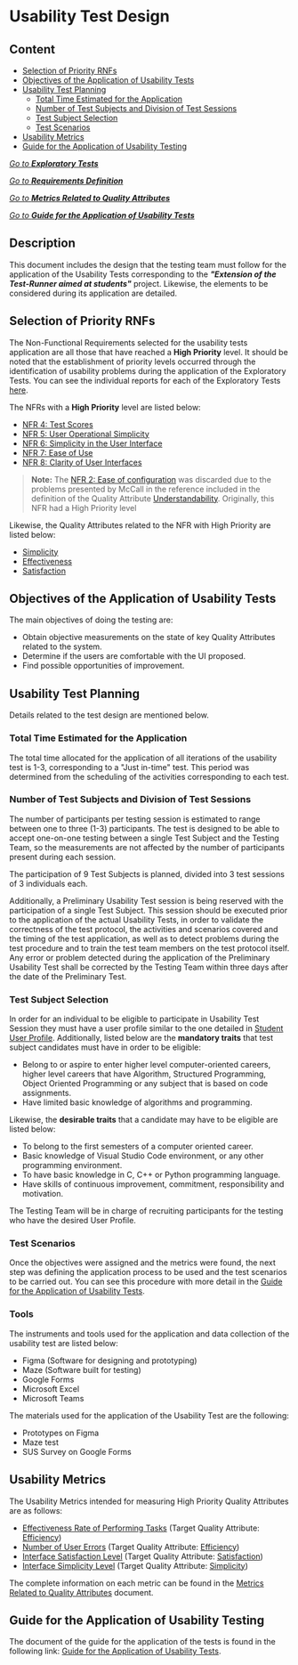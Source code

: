 # Usability Test Design 
## Content
- [Selection of Priority RNFs](#selection-of-priority-rnfs)
- [Objectives of the Application of Usability Tests](#objectives-of-the-application-of-usability-tests)
- [Usability Test Planning](#usability-test-planning)
    - [Total Time Estimated for the Application](#total-time-estimated-for-the-application)
    - [Number of Test Subjects and Division of Test Sessions](#number-of-test-subjects-and-division-of-test-sessions)
    - [Test Subject Selection](#test-subject-selection)
    - [Test Scenarios](#test-scenarios)
- [Usability Metrics](#usability-metrics)
- [Guide for the Application of Usability Testing](#guide-for-the-application-of-usability-testing)

[*Go to **Exploratory Tests***](../Exploratory%20Tests/)

[*Go to **Requirements Definition***](../../Requirements/Requirements%20Definition.md)

[*Go to **Metrics Related to Quality Attributes***](../../Requirements/Metrics%20Related%20to%20Quality%20Attributes.md)

[*Go to **Guide for the Application of Usability Tests***](./Guide%20for%20the%20Application%20of%20Usability%20Tests.md)

## Description
This document includes the design that the testing team must follow for the application of the Usability Tests corresponding to the ***"Extension of the Test-Runner aimed at students"*** project. Likewise, the elements to be considered during its application are detailed. 

## Selection of Priority RNFs

The Non-Functional Requirements selected for the usability tests application are all those that have reached a **High Priority** level. It should be noted that the establishment of priority levels occurred through the identification of usability problems during the application of the Exploratory Tests. You can see the individual reports for each of the Exploratory Tests [here](../Exploratory%20Tests/Exploratory%20Tests%20Reports/).


The NFRs with a **High Priority** level are listed below: 

- [NFR 4: Test Scores](../../Requirements/Requirements%20Definition.md#nfr-4)
- [NFR 5: User Operational Simplicity](../../Requirements/Requirements%20Definition.md#nfr-5)
- [NFR 6: Simplicity in the User Interface](../../Requirements/Requirements%20Definition.md#nfr-6)
- [NFR 7: Ease of Use](../../Requirements/Requirements%20Definition.md#nfr-7)
- [NFR 8: Clarity of User Interfaces](../../Requirements/Requirements%20Definition.md#nfr-8)

> **Note:** The [NFR 2: Ease of configuration](../../Requirements/Requirements%20Definition.md#nfr-2) was discarded due to the problems presented by McCall in the reference included in the definition of the Quality Attribute [Understandability](../../Requirements/Requirements%20Definition.md#understandability). Originally, this NFR had a High Priority level

Likewise, the Quality Attributes related to the NFR with High Priority are listed below:

- [Simplicity](../../Requirements/Requirements%20Definition.md#simplicity)
- [Effectiveness](../../Requirements/Requirements%20Definition.md#efficiency)
- [Satisfaction](../../Requirements/Requirements%20Definition.md#satisfaction)
 

## Objectives of the Application of Usability Tests

The main objectives of doing the testing are:
- Obtain objective measurements on the state of key Quality Attributes related to the system.
- Determine if the users are comfortable with the UI proposed.
- Find possible opportunities of improvement.
 

## Usability Test Planning

Details related to the test design are mentioned below.

### Total Time Estimated for the Application

The total time allocated for the application of all iterations of the usability test is 1-3, corresponding to a "Just in-time" test. This period was determined from the scheduling of the activities corresponding to each test.

### Number of Test Subjects and Division of Test Sessions

The number of participants per testing session is estimated to range between one to three (1-3) participants. The test is designed to be able to accept one-on-one testing between a single Test Subject and the Testing Team, so the measurements are not affected by the number of participants present during each session.

The participation of 9 Test Subjects is planned, divided into 3 test sessions of 3 individuals each.

Additionally, a Preliminary Usability Test session is being reserved with the participation of a single Test Subject. This session should be executed prior to the application of the actual Usability Tests, in order to validate the correctness of the test protocol, the activities and scenarios covered and the timing of the test application, as well as to detect problems during the test procedure and to train the test team members on the test protocol itself. Any error or problem detected during the application of the Preliminary Usability Test shall be corrected by the Testing Team within three days after the date of the Preliminary Test.

### Test Subject Selection

In order for an individual to be eligible to participate in Usability Test Session they must have a user profile similar to the one detailed in [Student User Profile](../../User%20Analysis/User%20Modeling/Personas%20Profiles.md#jose---software-engineer-student). Additionally, listed below are the **mandatory traits** that test subject candidates must have in order to be eligible:

- Belong to or aspire to enter higher level computer-oriented careers, higher level careers that have Algorithm, Structured Programming, Object Oriented Programming or any subject that is based on code assignments.
- Have limited basic knowledge of algorithms and programming.

Likewise, the **desirable traits** that a candidate may have to be eligible are listed below:

- To belong to the first semesters of a computer oriented career.
- Basic knowledge of Visual Studio Code environment, or any other programming environment.
- To have basic knowledge in C, C++ or Python programming language.
- Have skills of continuous improvement, commitment, responsibility and motivation.

The Testing Team will be in charge of recruiting participants for the testing who have the desired User Profile.

### Test Scenarios

Once the objectives were assigned and the metrics were found, the next step was defining the application process to be used and the test scenarios to be carried out. You can see this procedure with more detail in the [Guide for the Application of Usability Tests](Guide%20for%20the%20Application%20of%20Usability%20Tests.md).

### Tools

The instruments and tools used for the application and data collection of the usability test are listed below:

- Figma (Software for designing and prototyping) 
- Maze (Software built for testing)
- Google Forms 
- Microsoft Excel 
- Microsoft Teams

The materials used for the application of the Usability Test are the following:

- Prototypes on Figma
- Maze test
- SUS Survey on Google Forms

## Usability Metrics

The Usability Metrics intended for measuring High Priority Quality Attributes are as follows:
- [Effectiveness Rate of Performing Tasks](../../Requirements/Metrics%20Related%20to%20Quality%20Attributes.md#effectiveness-rate-of-performing-tasks) (Target Quality Attribute: [Efficiency](../../Requirements/Requirements%20Definition.md#efficiency))
- [Number of User Errors](../../Requirements/Metrics%20Related%20to%20Quality%20Attributes.md#number-of-user-errors) (Target Quality Attribute: [Efficiency](../../Requirements/Requirements%20Definition.md#efficiency))
- [Interface Satisfaction Level](../../Requirements/Metrics%20Related%20to%20Quality%20Attributes.md#interface-satisfaction-level) (Target Quality Attribute: [Satisfaction](../../Requirements/Requirements%20Definition.md#satisfaction))
- [Interface Simplicity Level](../../Requirements/Metrics%20Related%20to%20Quality%20Attributes.md#interface-simplicity-level) (Target Quality Attribute: [Simplicity](../../Requirements/Requirements%20Definition.md#simplicity))

The complete information on each metric can be found in the [Metrics Related to Quality Attributes](../../Requirements/Metrics%20Related%20to%20Quality%20Attributes.md) document.

## Guide for the Application of Usability Testing

The document of the guide for the application of the tests is found in the following link: [Guide for the Application of Usability Tests](Guide%20for%20the%20Application%20of%20Usability%20Tests.md).